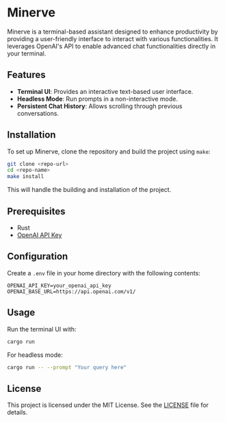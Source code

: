 # Minerve

Minerve is a terminal-based assistant designed to enhance productivity by providing a user-friendly interface to interact with various functionalities. It leverages OpenAI's API to enable advanced chat functionalities directly in your terminal.

## Features

- **Terminal UI**: Provides an interactive text-based user interface.
- **Headless Mode**: Run prompts in a non-interactive mode.
- **Persistent Chat History**: Allows scrolling through previous conversations.

## Installation

To set up Minerve, clone the repository and build the project using `make`:

```bash
git clone <repo-url>
cd <repo-name>
make install
```

This will handle the building and installation of the project.

## Prerequisites

- Rust
- [OpenAI API Key](https://platform.openai.com/signup)

## Configuration

Create a `.env` file in your home directory with the following contents:

```
OPENAI_API_KEY=your_openai_api_key
OPENAI_BASE_URL=https://api.openai.com/v1/
```

## Usage

Run the terminal UI with:

```bash
cargo run
```

For headless mode:

```bash
cargo run -- --prompt "Your query here"
```

## License

This project is licensed under the MIT License. See the [LICENSE](LICENSE) file for details.
